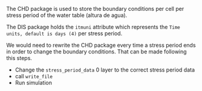 The CHD package is used to store the boundary conditions per cell per stress period of the water table (altura de agua).

The DIS package holds the `itmuni` attribute which represents the `Time units, default is days (4)` per stress period.

We would need to rewrite the CHD package every time a stress period ends in order to change the boundary conditions. That can be made following this steps.

- Change the `stress_period_data` 0 layer to the correct stress period data
- call `write_file`
- Run simulation